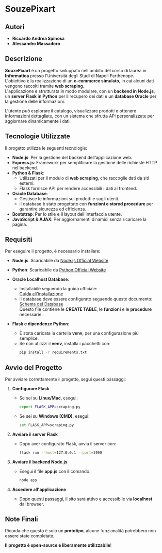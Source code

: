 # SouzePixart

## Autori
- **Riccardo Andrea Spinosa**
- **Alessandro Massadoro**

## Descrizione  
**SouzePixart** è un progetto sviluppato nell'ambito del corso di laurea in **Informatica** presso l'Università degli Studi di Napoli Parthenope.  
L'obiettivo è la realizzazione di un **e-commerce simulato**, in cui alcuni dati vengono raccolti tramite **web scraping**.  
L'applicazione è strutturata in modo modulare, con un **backend in Node.js**, un **server Flask in Python** per il recupero dei dati e un **database Oracle** per la gestione delle informazioni.  

L'utente può esplorare il catalogo, visualizzare prodotti e ottenere informazioni dettagliate, con un sistema che sfrutta API personalizzate per aggiornare dinamicamente i dati.  

## Tecnologie Utilizzate  
Il progetto utilizza le seguenti tecnologie:  

- **Node.js**: Per la gestione del backend dell'applicazione web.  
- **Express.js**: Framework per semplificare la gestione delle richieste HTTP nel backend.  
- **Python & Flask**:  
  - Utilizzati per il modulo di **web scraping**, che raccoglie dati da siti esterni.  
  - Flask fornisce API per rendere accessibili i dati al frontend.  
- **Oracle Database**:  
  - Gestisce le informazioni sui prodotti e sugli utenti.  
  - Il database è stato progettato con **funzioni e stored procedure** per garantire sicurezza ed efficienza.  
- **Bootstrap**: Per lo stile e il layout dell'interfaccia utente.  
- **JavaScript & AJAX**: Per aggiornamenti dinamici senza ricaricare la pagina.  

## Requisiti  
Per eseguire il progetto, è necessario installare:

- **Node.js**: Scaricabile da [Node.js Official Website](https://nodejs.org/)  
- **Python**: Scaricabile da [Python Official Website](https://www.python.org/)  
- **Oracle Localhost Database**:  
  - Installabile seguendo la guida ufficiale:  
    [Guida all'installazione](https://docs.oracle.com/en/database/oracle/oracle-database/21/xeinw/installation-guide.html#GUID-C3C5B05A-3BEB-4373-96D0-80BBADFBD6A4)  
  - Il database deve essere configurato seguendo questo documento:  
    [Schema del Database](https://docs.google.com/document/d/1SbtHVL2f2SYzCodkkZ7K6vDSenzZ8TrDraGkzxABGck/edit?usp=share_link)  
    Questo file contiene le **CREATE TABLE**, le **funzioni** e le **procedure** necessarie.  

- **Flask e dipendenze Python**:  
  - È stata caricata la cartella **venv**, per una configurazione più semplice.  
  - Se non utilizzi il **venv**, installa i pacchetti con:  
    ```bash
    pip install -r requirements.txt
    ```

## Avvio del Progetto  
Per avviare correttamente il progetto, segui questi passaggi:

1. **Configurare Flask**  
   - Se sei su **Linux/Mac**, esegui:  
     ```bash
     export FLASK_APP=scraping.py
     ```  
   - Se sei su **Windows (CMD)**, esegui:  
     ```bash
     set FLASK_APP=scraping.py
     ```  

2. **Avviare il server Flask**  
   - Dopo aver configurato Flask, avvia il server con:  
     ```bash
     flask run --host=127.0.0.1 --port=3000
     ```

3. **Avviare il backend Node.js**  
   - Esegui il file **app.js** con il comando:  
     ```bash
     node app
     ```

4. **Accedere all'applicazione**  
   - Dopo questi passaggi, il sito sarà attivo e accessibile via **localhost** dal browser.  

## Note Finali  
Ricorda che questo è solo un **prototipo**, alcune funzionalità potrebbero non essere state completate.  

**Il progetto è open-source e liberamente utilizzabile!**
